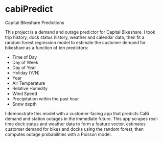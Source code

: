 # cabiPredict
Capital Bikeshare Predictions

This project is a demand and outage predictor for Capital Bikeshare. I took trip history, dock status history, weather and calendar data, then fit a random forest regression model to estimate the customer demand for bikeshare as a function of ten predictors:
- Time of Day
- Day of Week
- Day of Year
- Holiday (Y/N)
- Year
- Air Temperature
- Relative Humidity
- Wind Speed
- Precipitation within the past hour
- Snow depth

I demonstrate this model with a customer-facing app that predicts CaBi demand and station outages in the immediate future. This app scrapes real-time dock status and weather data to form a feature vector, estimates customer demand for bikes and docks using the random forest, then computes outage probabilities with a Poisson model.
